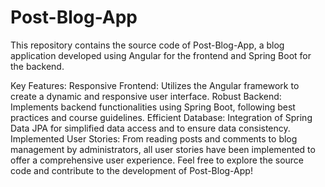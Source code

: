 # Post-Blog-App

This repository contains the source code of Post-Blog-App, a blog application developed using Angular for the frontend and Spring Boot for the backend.

Key Features: Responsive Frontend: Utilizes the Angular framework to create a dynamic and responsive user interface. Robust Backend: Implements backend functionalities using Spring Boot, following best practices and course guidelines. Efficient Database: Integration of Spring Data JPA for simplified data access and to ensure data consistency. Implemented User Stories: From reading posts and comments to blog management by administrators, all user stories have been implemented to offer a comprehensive user experience. Feel free to explore the source code and contribute to the development of Post-Blog-App!

